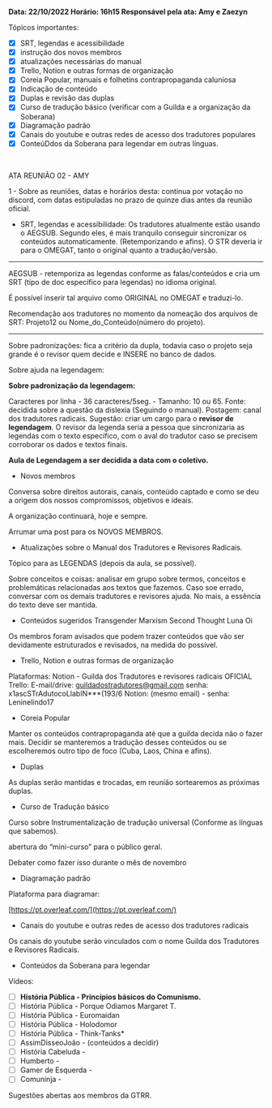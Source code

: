 **Data: 22/10/2022
Horário: 16h15
Responsável pela ata: Amy e Zaezyn**

Tópicos importantes:

-   [x] SRT, legendas e acessibilidade
-   [x] instrução dos novos membros
-   [x] atualizações necessárias do manual
-   [x] Trello, Notion e outras formas de organização
-   [x] Coreia Popular, manuais e folhetins contrapropaganda caluniosa
-   [x] Indicação de conteúdo
-   [x] Duplas e revisão das duplas
-   [x] Curso de tradução básico (verificar com a Guilda e a organização da Soberana)
-   [x] Diagramação padrão
-   [x] Canais do youtube e outras redes de acesso dos tradutores populares
-   [x] ConteúDdos da Soberana para legendar em outras línguas.
<br>

ATA REUNIÃO 02 - AMY

1 - Sobre as reuniões, datas e horários desta: continua por votação no discord, com datas estipuladas no prazo de quinze dias antes da reunião oficial.

-   SRT, legendas e acessibilidade:
Os tradutores atualmente estão usando o AEGSUB.
Segundo eles, é mais tranquilo conseguir sincronizar os conteúdos automaticamente. (Retemporizando e afins).
O STR deveria ir para o OMEGAT, tanto o original quanto a tradução/versão.

---
AEGSUB - retemporiza as legendas conforme as falas/conteúdos e cria um SRT (tipo de doc específico para legendas) no idioma original.

É possível inserir tal arquivo como ORIGINAL no OMEGAT e traduzi-lo.

Recomendação aos tradutores no momento da nomeação dos arquivos de SRT: Projeto12 ou Nome_do_Conteúdo(número do projeto).

---
Sobre padronizações: fica a critério da dupla, todavia caso o projeto seja grande é o revisor quem decide e INSERE no banco de dados.

Sobre ajuda na legendagem:

**Sobre padronização da legendagem:**

Caracteres por linha - 36 caracteres/5seg. -
Tamanho: 10 ou 65.
Fonte: decidida sobre a questão da dislexia (Seguindo o manual).
Postagem: canal dos tradutores radicais.
Sugestão: criar um cargo para o **revisor de legendagem**. O revisor da legenda seria a pessoa que sincronizaria as legendas com o texto específico, com o aval do tradutor caso se precisem corroborar os dados e textos finais.

**Aula de Legendagem a ser decidida a data com o coletivo.**

-   Novos membros

Conversa sobre direitos autorais, canais, conteúdo captado e como se deu a origem dos nossos compromissos, objetivos e ideais.

A organização continuará, hoje e sempre.

Arrumar uma post para os NOVOS MEMBROS.

-   Atualizações sobre o Manual dos Tradutores e Revisores Radicais.

Tópico para as LEGENDAS (depois da aula, se possível).

Sobre conceitos e coisas: analisar em grupo sobre termos, conceitos e problemáticas relacionadas aos textos que fazemos. Caso soe errado, conversar com os demais tradutores e revisores ajuda. No mais, a essência do texto deve ser mantida.

-   Conteúdos sugeridos
Transgender Marxism
Second Thought
Luna Oi

Os membros foram avisados que podem trazer conteúdos que vão ser devidamente estruturados e revisados, na medida do possível.

- Trello, Notion e outras formas de organização

Plataformas:
Notion - Guilda dos Tradutores e revisores radicais OFICIAL
Trello:
E-mail/drive: [guildadostradutores@gmail.com](mailto:guildadostradutores@gmail.com)
senha: x1ascSTrAdutocoLlabIN***(193/6
Notion: (mesmo email) -
senha: Leninelindo17
-   Coreia Popular

Manter os conteúdos contrapropaganda até que a guilda decida não o fazer mais.
Decidir se manteremos a tradução desses conteúdos ou se escolheremos outro tipo de foco (Cuba, Laos, China e afins).


-   Duplas

As duplas serão mantidas e trocadas, em reunião sortearemos as próximas duplas.

-   Curso de Tradução básico

Curso sobre Instrumentalização de tradução universal (Conforme as línguas que sabemos).

abertura do “mini-curso” para o público geral.

Debater como fazer isso durante o mês de novembro

-   Diagramação padrão

Plataforma para diagramar:

[](https://pt.overleaf.com/)[https://pt.overleaf.com/](https://pt.overleaf.com/)

-   Canais do youtube e outras redes de acesso dos tradutores radicais

Os canais do youtube serão vinculados com o nome Guilda dos Tradutores e Revisores Radicais.

-   Conteúdos da Soberana para legendar

Vídeos:

-   [ ] **História Pública - Princípios básicos do Comunismo.**
-   [ ] História Pública - Porque Odiamos Margaret T.
-   [ ] História Pública - Euromaidan
-   [ ] História Pública - Holodomor
-   [ ] História Pública - Think-Tanks*
-   [ ] AssimDisseoJoão - (conteúdos a decidir)
-   [ ] História Cabeluda -
-   [ ] Humberto -
-   [ ] Gamer de Esquerda -
-   [ ] Comuninja -

Sugestões abertas aos membros da GTRR.